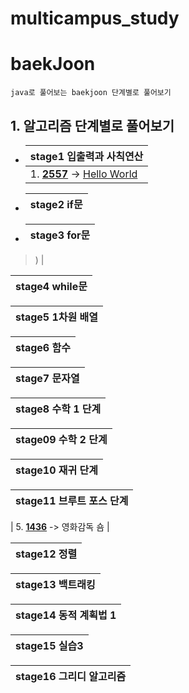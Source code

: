 # multicampus_study
# baekJoon
```
java로 풀어보는 baekjoon 단계별로 풀어보기
```

## 1. 알고리즘 단계별로 풀어보기
 
* | stage1 입출력과 사칙연산 |
  |------------------------------------------------------------------------|
  | 1. [**2557**](https://www.acmicpc.net/problem/2557) -> [Hello World](<>) |

  
* | stage2 if문 |
  |------------------------------------------------------------------------|
 


* | stage3 for문 |
  |------------------------------------------------------------------------|
 >) |
  
  | stage4 while문 |
  |------------------------------------------------------------------------|


  | stage5 1차원 배열 |
  |------------------------------------------------------------------------|


  | stage6 함수 |
  |------------------------------------------------------------------------|


  | stage7 문자열 |
  |------------------------------------------------------------------------|
 
  | stage8 수학 1 단계 |
  |------------------------------------------------------------------------|

  | stage09 수학 2 단계 |
  |------------------------------------------------------------------------|
 

  | stage10 재귀 단계 |
  |------------------------------------------------------------------------|
  

  | stage11 브루트 포스 단계 |
  |------------------------------------------------------------------------|   

  | 5. [**1436**](https://www.acmicpc.net/problem/1436) -> 영화감독 숌 |

  | stage12 정렬 |
  |------------------------------------------------------------------------|   
 

  | stage13 백트래킹 |
  |------------------------------------------------------------------------|   
 

  | stage14 동적 계획법 1 |
  |------------------------------------------------------------------------|   
 
  
  | stage15 실습3 |
  |------------------------------------------------------------------------|  

  
  | stage16 그리디 알고리즘 |
  |------------------------------------------------------------------------|  
   

